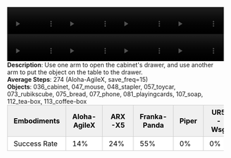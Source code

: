 <!DOCTYPE html>
<html lang="en">
<body>
    <div style="display: flex;">
        <video src="../task_video_clean/put_object_cabinet/aloha-agilex_head.mp4" controls loop muted autoplay style="width: 25%;"></video>
        <video src="../task_video_clean/put_object_cabinet/franka-panda_head.mp4" controls loop muted autoplay style="width: 25%;"></video>
        <video src="../task_video_clean/put_object_cabinet/ARX-X5_head.mp4" controls loop muted autoplay style="width: 25%;"></video>
        <video src="../task_video_clean/put_object_cabinet/ur5-wsg_head.mp4" controls loop muted autoplay style="width: 25%;"></video>
    </div>
    <div style="display: flex;">
        <video src="../task_video_clean/put_object_cabinet/aloha-agilex_world.mp4" controls loop muted autoplay style="width: 25%;"></video>
        <video src="../task_video_clean/put_object_cabinet/franka-panda_world.mp4" controls loop muted autoplay style="width: 25%;"></video>
        <video src="../task_video_clean/put_object_cabinet/ARX-X5_world.mp4" controls loop muted autoplay style="width: 25%;"></video>
        <video src="../task_video_clean/put_object_cabinet/ur5-wsg_world.mp4" controls loop muted autoplay style="width: 25%;"></video>
    </div>
    <b>Description</b>: Use one arm to open the cabinet's drawer, and use another arm to put the object on the table to the drawer.<br>
    <b>Average Steps</b>: 274 (Aloha-AgileX, save_freq=15)<br>
    <b>Objects</b>: 036_cabinet, 047_mouse, 048_stapler, 057_toycar, 073_rubikscube, 075_bread, 077_phone, 081_playingcards, 107_soap, 112_tea-box, 113_coffee-box<br>
    <table style="margin:0 auto;border-collapse:collapse;width:auto;min-width:180px;background-color:white;">
        <thead>
            <tr style="background:#f0f0f0;">
                <th style="border:1px solid #ccc;padding:6px 14px;color:black;">Embodiments</th>
                <th style="border:1px solid #ccc;padding:6px 14px;color:black;">Aloha-AgileX</th>
                <th style="border:1px solid #ccc;padding:6px 14px;color:black;">ARX-X5</th>
                <th style="border:1px solid #ccc;padding:6px 14px;color:black;">Franka-Panda</th>
                <th style="border:1px solid #ccc;padding:6px 14px;color:black;">Piper</th>
                <th style="border:1px solid #ccc;padding:6px 14px;color:black;">UR5-Wsg</th>
            </tr>
        </thead>
        <tbody>
            <tr style="background:white;">
                <td style="border:1px solid #ccc;padding:6px 14px;color:black;">Success Rate</td>
                <td style="border:1px solid #ccc;padding:6px 14px;color:black;">14%</td>
                <td style="border:1px solid #ccc;padding:6px 14px;color:black;">24%</td>
                <td style="border:1px solid #ccc;padding:6px 14px;color:black;">55%</td>
                <td style="border:1px solid #ccc;padding:6px 14px;color:black;">0%</td>
                <td style="border:1px solid #ccc;padding:6px 14px;color:black;">0%</td>
            </tr>
        </tbody>
    </table>
</body>
</html>
